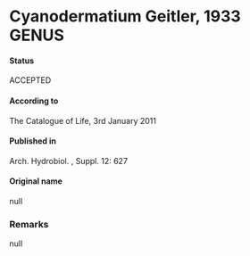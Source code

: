 Cyanodermatium Geitler, 1933 GENUS
=======

#### Status
ACCEPTED

#### According to
The Catalogue of Life, 3rd January 2011

#### Published in
Arch. Hydrobiol. , Suppl. 12: 627

#### Original name
null

### Remarks
null